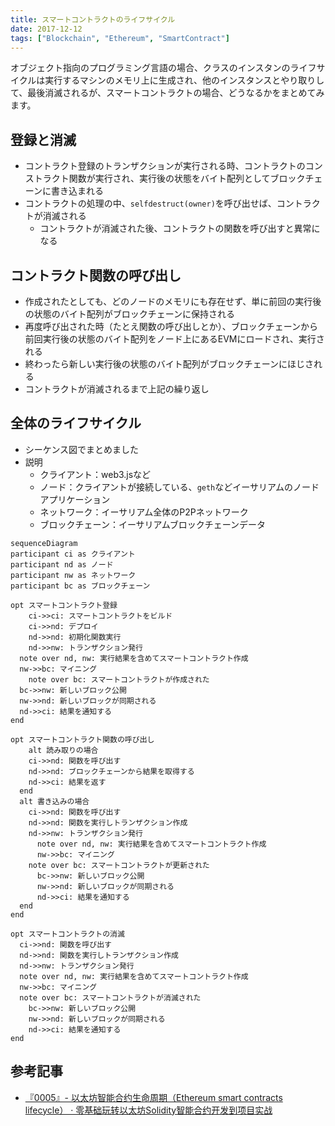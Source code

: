 ```yaml
---
title: スマートコントラクトのライフサイクル
date: 2017-12-12
tags: ["Blockchain", "Ethereum", "SmartContract"]
---
```


オブジェクト指向のプログラミング言語の場合、クラスのインスタンのライフサイクルは実行するマシンのメモリ上に生成され、他のインスタンスとやり取りして、最後消滅されるが、スマートコントラクトの場合、どうなるかをまとめてみます。



<!--truncate-->

## 登録と消滅
- コントラクト登録のトランザクションが実行される時、コントラクトのコンストラクト関数が実行され、実行後の状態をバイト配列としてブロックチェーンに書き込まれる
- コントラクトの処理の中、`selfdestruct(owner)`を呼び出せば、コントラクトが消滅される
    - コントラクトが消滅された後、コントラクトの関数を呼び出すと異常になる

## コントラクト関数の呼び出し
- 作成されたとしても、どのノードのメモリにも存在せず、単に前回の実行後の状態のバイト配列がブロックチェーンに保持される
- 再度呼び出された時（たとえ関数の呼び出しとか）、ブロックチェーンから前回実行後の状態のバイト配列をノード上にあるEVMにロードされ、実行される
- 終わったら新しい実行後の状態のバイト配列がブロックチェーンにほじされる
- コントラクトが消滅されるまで上記の繰り返し

## 全体のライフサイクル
- シーケンス図でまとめました
- 説明
    - クライアント：web3.jsなど
    - ノード：クライアントが接続している、`geth`などイーサリアムのノードアプリケーション
    - ネットワーク：イーサリアム全体のP2Pネットワーク
    - ブロックチェーン：イーサリアムブロックチェーンデータ

```mermaid
sequenceDiagram
participant ci as クライアント
participant nd as ノード
participant nw as ネットワーク
participant bc as ブロックチェーン

opt スマートコントラクト登録
	ci->>ci: スマートコントラクトをビルド
	ci->>nd: デプロイ
	nd->>nd: 初期化関数実行
	nd->>nw: トランザクション発行
  note over nd, nw: 実行結果を含めてスマートコントラクト作成
  nw->>bc: マイニング
	note over bc: スマートコントラクトが作成された
  bc->>nw: 新しいブロック公開
  nw->>nd: 新しいブロックが同期される
  nd->>ci: 結果を通知する
end

opt スマートコントラクト関数の呼び出し
	alt 読み取りの場合
    ci->>nd: 関数を呼び出す
    nd->>nd: ブロックチェーンから結果を取得する
    nd->>ci: 結果を返す
  end
  alt 書き込みの場合
    ci->>nd: 関数を呼び出す
    nd->>nd: 関数を実行しトランザクション作成
    nd->>nw: トランザクション発行
	  note over nd, nw: 実行結果を含めてスマートコントラクト作成
	  nw->>bc: マイニング
    note over bc: スマートコントラクトが更新された
	  bc->>nw: 新しいブロック公開
	  nw->>nd: 新しいブロックが同期される
	  nd->>ci: 結果を通知する
  end
end

opt スマートコントラクトの消滅
  ci->>nd: 関数を呼び出す
  nd->>nd: 関数を実行しトランザクション作成
  nd->>nw: トランザクション発行
  note over nd, nw: 実行結果を含めてスマートコントラクト作成
  nw->>bc: マイニング
  note over bc: スマートコントラクトが消滅された
	bc->>nw: 新しいブロック公開
	nw->>nd: 新しいブロックが同期される
	nd->>ci: 結果を通知する
end
```

## 参考記事
- [『0005』- 以太坊智能合约生命周期（Ethereum smart contracts lifecycle） · 零基础玩转以太坊Solidity智能合约开发到项目实战](https://solidity.liyuechun.org/0005-yi-tai-fang-zhi-neng-he-yue-sheng-ming-zhou-qi-ff08-ethereum-smart-contracts-lifecycle.html)
